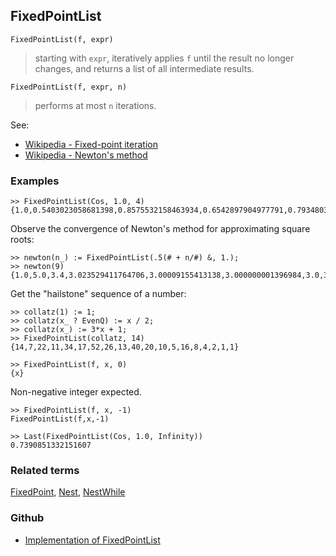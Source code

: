 ## FixedPointList

```
FixedPointList(f, expr)
```

> starting with `expr`, iteratively applies `f` until the result no longer changes, and returns a list of all intermediate results. 

```
FixedPointList(f, expr, n)
```

> performs at most `n` iterations.
 
See:
* [Wikipedia - Fixed-point iteration](https://en.wikipedia.org/wiki/Fixed-point_iteration)
* [Wikipedia - Newton's method](https://en.wikipedia.org/wiki/Newton%27s_method)

### Examples

``` 
>> FixedPointList(Cos, 1.0, 4)   
{1.0,0.5403023058681398,0.8575532158463934,0.6542897904977791,0.7934803587425656} 
```

Observe the convergence of Newton's method for approximating square roots:

```
>> newton(n_) := FixedPointList(.5(# + n/#) &, 1.);   
>> newton(9)   
{1.0,5.0,3.4,3.023529411764706,3.00009155413138,3.000000001396984,3.0,3.0}
```

Get the "hailstone" sequence of a number:

```
>> collatz(1) := 1;   
>> collatz(x_ ? EvenQ) := x / 2;   
>> collatz(x_) := 3*x + 1;   
>> FixedPointList(collatz, 14)   
{14,7,22,11,34,17,52,26,13,40,20,10,5,16,8,4,2,1,1} 
```

```
>> FixedPointList(f, x, 0)   
{x}  
```

Non-negative integer expected.

```
>> FixedPointList(f, x, -1)      
FixedPointList(f,x,-1)   
 
>> Last(FixedPointList(Cos, 1.0, Infinity))   
0.7390851332151607  
```

### Related terms 
[FixedPoint](FixedPoint.md), [Nest](Nest.md), [NestWhile](NestWhile.md)

### Github

* [Implementation of FixedPointList](https://github.com/axkr/symja_android_library/blob/master/symja_android_library/matheclipse-core/src/main/java/org/matheclipse/core/builtin/Programming.java#L912) 
